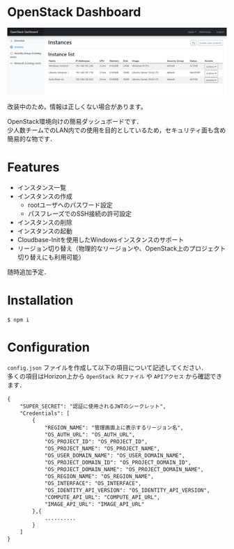 # OpenStack Dashboard

![dashboard_image](./docs/img/dashboard.png)

改装中のため，情報は正しくない場合があります。

OpenStack環境向けの簡易ダッシュボードです．  
少人数チームでのLAN内での使用を目的としているため，セキュリティ面も含め簡易的な物です．

# Features
- インスタンス一覧
- インスタンスの作成
    - rootユーザへのパスワード設定
    - パスフレーズでのSSH接続の許可設定
- インスタンスの削除
- インスタンスの起動
- Cloudbase-Initを使用したWindowsインスタンスのサポート
- リージョン切り替え（物理的なリージョンや、OpenStack上のプロジェクト切り替えにも利用可能）

随時追加予定．

# Installation
```
$ npm i
```

# Configuration
`config.json` ファイルを作成して以下の項目について記述してください．  
多くの項目はHorizon上から `OpenStack RCファイル` や `APIアクセス` から確認できます．
```
{
    "SUPER_SECRET": "認証に使用されるJWTのシークレット",
    "Credentials": [
        {
            "REGION_NAME": "管理画面上に表示するリージョン名",
            "OS_AUTH_URL": "OS_AUTH_URL",
            "OS_PROJECT_ID": "OS_PROJECT_ID",
            "OS_PROJECT_NAME": "OS_PROJECT_NAME",
            "OS_USER_DOMAIN_NAME": "OS_USER_DOMAIN_NAME",
            "OS_PROJECT_DOMAIN_ID": "OS_PROJECT_DOMAIN_ID",
            "OS_PROJECT_DOMAIN_NAME": "OS_PROJECT_DOMAIN_NAME",
            "OS_REGION_NAME": "OS_REGION_NAME",
            "OS_INTERFACE": "OS_INTERFACE",
            "OS_IDENTITY_API_VERSION": "OS_IDENTITY_API_VERSION",
            "COMPUTE_API_URL": "COMPUTE_API_URL",
            "IMAGE_API_URL": "IMAGE_API_URL"
        },{
            ..........
        }
    ]
}

```